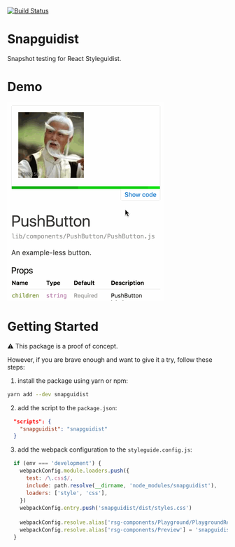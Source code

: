 [![Build Status](https://travis-ci.org/MicheleBertoli/snapguidist.svg?branch=master)](https://travis-ci.org/MicheleBertoli/snapguidist)

# Snapguidist
Snapshot testing for React Styleguidist.

# Demo

![Demo](demo.gif)

# Getting Started

:warning: This package is a proof of concept.

However, if you are brave enough and want to give it a try, follow these steps:

1. install the package using yarn or npm:

  ```bash
  yarn add --dev snapguidist
  ```

2. add the script to the `package.json`:

  ```json
    "scripts": {
      "snapguidist": "snapguidist"
    }
  ```

3. add the webpack configuration to the `styleguide.config.js`:

  ```javascript
    if (env === 'development') {
      webpackConfig.module.loaders.push({
        test: /\.css$/,
        include: path.resolve(__dirname, 'node_modules/snapguidist'),
        loaders: ['style', 'css'],
      })
      webpackConfig.entry.push('snapguidist/dist/styles.css')

      webpackConfig.resolve.alias['rsg-components/Playground/PlaygroundRenderer'] = 'snapguidist/dist/playground-renderer'
      webpackConfig.resolve.alias['rsg-components/Preview'] = 'snapguidist/dist/preview'
    }
  ```

